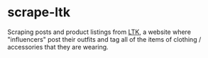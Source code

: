 # scrape-ltk

Scraping posts and product listings from [LTK](https://www.shopltk.com/), a website where "influencers" post their outfits and tag all of the items of clothing / accessories that they are wearing.